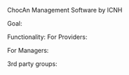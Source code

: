 ChocAn Management Software by ICNH 

Goal: 


Functionality: 
For Providers: 

For Managers: 

3rd party groups: 
